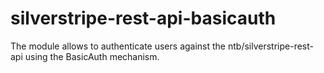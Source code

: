 # silverstripe-rest-api-basicauth

The module allows to authenticate users against the ntb/silverstripe-rest-api using the BasicAuth mechanism.
